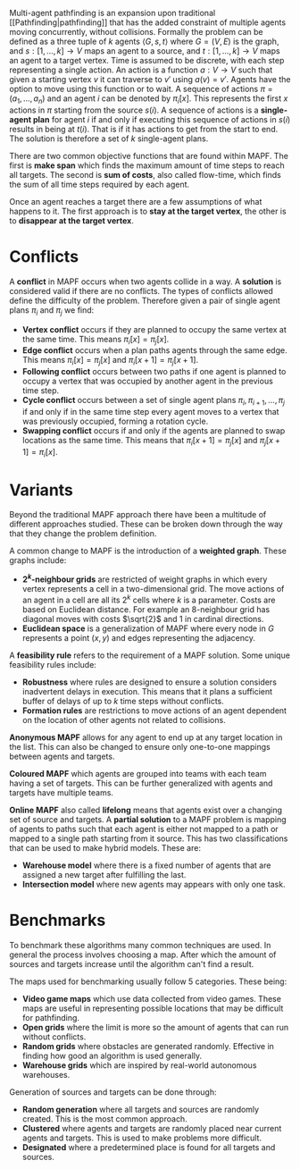 Multi-agent pathfinding is an expansion upon traditional [[Pathfinding|pathfinding]] that has the added constraint of multiple agents moving concurrently, without collisions. Formally the problem can be defined as a three tuple of $k$ agents $\langle G,s,t\rangle$ where $G=(V,E)$ is the graph, and $s:[1,\dots,k]\to V$ maps an agent to a source, and $t:[1,\dots,k]\to V$ maps an agent to a target vertex. Time is assumed to be discrete, with each step representing a single action. An action is a function $a:V\to V$ such that given a starting vertex $v$ it can traverse to $v'$ using $a(v)=v'$. Agents have the option to move using this function or to wait. A sequence of actions $\pi=(a_1,\dots,a_n)$ and an agent $i$ can be denoted by $\pi_i[x]$. This represents the first $x$ actions in $\pi$ starting from the source $s(i)$. A sequence of actions is a **single-agent plan** for agent $i$ if and only if executing this sequence of actions in $s(i)$ results in being at $t(i)$. That is if it has actions to get from the start to end. The solution is therefore a set of $k$ single-agent plans.

There are two common objective functions that are found within MAPF. The first is **make span** which finds the maximum amount of time steps to reach all targets. The second is **sum of costs**, also called flow-time, which finds the sum of all time steps required by each agent.

Once an agent reaches a target there are a few assumptions of what happens to it. The first approach is to **stay at the target vertex**, the other is to **disappear at the target vertex**. 

# Conflicts
A **conflict** in MAPF occurs when two agents collide in a way. A **solution** is considered valid if there are no conflicts. The types of conflicts allowed define the difficulty of the problem. Therefore given a pair of single agent plans $\pi_i$ and $\pi_j$ we find:
- **Vertex conflict** occurs if they are planned to occupy the same vertex at the same time. This means $\pi_i[x]=\pi_j[x]$.
- **Edge conflict** occurs when a plan paths agents through the same edge. This means $\pi_i[x]=\pi_j[x]$ and $\pi_i[x+1]=\pi_j[x+1]$.
- **Following conflict** occurs between two paths if one agent is planned to occupy a vertex that was occupied by another agent in the previous time step.
- **Cycle conflict** occurs between a set of single agent plans $\pi_i,\pi_{i+1},\dots,\pi_j$ if and only if in the same time step every agent moves to a vertex that was previously occupied, forming a rotation cycle.
- **Swapping conflict** occurs if and only if the agents are planned to swap locations as the same time. This means that $\pi_i[x+1]=\pi_j[x]$ and $\pi_j[x+1]=\pi_i[x]$.

# Variants
Beyond the traditional MAPF approach there have been a multitude of different approaches studied. These can be broken down through the way that they change the problem definition.

A common change to MAPF is the introduction of a **weighted graph**. These graphs include:
- **$2^k$-neighbour grids** are restricted of weight graphs in which every vertex represents a cell in a two-dimensional grid. The move actions of an agent in a cell are all its $2^k$ cells where $k$ is a parameter. Costs are based on Euclidean distance. For example an $8$-neighbour grid has diagonal moves with costs $\sqrt{2}$ and $1$ in cardinal directions.
- **Euclidean space** is a generalization of MAPF where every node in $G$ represents a point $(x,y)$ and edges representing the adjacency.

A **feasibility rule** refers to the requirement of a MAPF solution. Some unique feasibility rules include:
- **Robustness** where rules are designed to ensure a solution considers inadvertent delays in execution. This means that it plans a sufficient buffer of delays of up to $k$ time steps without conflicts.
- **Formation rules** are restrictions to move actions of an agent dependent on the location of other agents not related to collisions. 

**Anonymous MAPF** allows for any agent to end up at any target location in the list. This can also be changed to ensure only one-to-one mappings between agents and targets.

**Coloured MAPF** which agents are grouped into teams with each team having a set of targets. This can be further generalized with agents and targets have multiple teams.

**Online MAPF** also called **lifelong** means that agents exist over a changing set of source and targets. A **partial solution** to a MAPF problem is mapping of agents to paths such that each agent is either not mapped to a path or mapped to a single path starting from it source. This has two classifications that can be used to make hybrid models. These are:
- **Warehouse model** where there is a fixed number of agents that are assigned a new target after fulfilling the last.
- **Intersection model** where new agents may appears with only one task.

# Benchmarks
To benchmark these algorithms many common techniques are used. In general the process involves choosing a map. After which the amount of sources and targets increase until the algorithm can't find a result. 

The maps used for benchmarking usually follow 5 categories. These being:
- **Video game maps** which use data collected from video games. These maps are useful in representing possible locations that may be difficult for pathfinding.
- **Open grids** where the limit is more so the amount of agents that can run without conflicts.
- **Random grids** where obstacles are generated randomly. Effective in finding how good an algorithm is used generally.
- **Warehouse grids** which are inspired by real-world autonomous warehouses.

Generation of sources and targets can be done through:
- **Random generation** where all targets and sources are randomly created. This is the most common approach.
- **Clustered** where agents and targets are randomly placed near current agents and targets. This is used to make problems more difficult.
- **Designated** where a predetermined place is found for all targets and sources.
